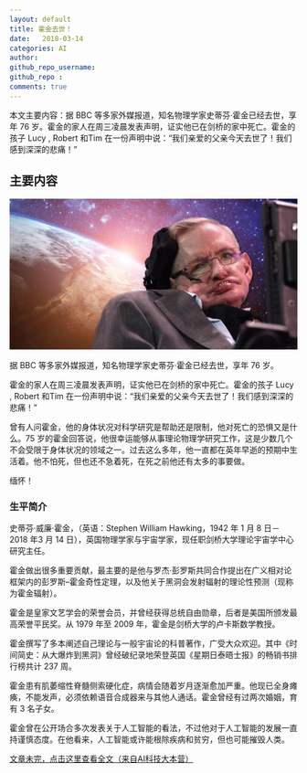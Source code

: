 ```yaml
---
layout: default
title: 霍金去世！
date:   2018-03-14
categories: AI
author: 
github_repo_username: 
github_repo : 
comments: true
---
```


本文主要内容：据 BBC 等多家外媒报道，知名物理学家史蒂芬·霍金已经去世，享年 76 岁。霍金的家人在周三凌晨发表声明，证实他已在剑桥的家中死亡。霍金的孩子 Lucy , Robert 和Tim 在一份声明中说：“我们亲爱的父亲今天去世了！我们感到深深的悲痛！”





<!-- more -->

## 主要内容

![images](/images\news\2018-3-14-huojin-1.jpg)

据 BBC 等多家外媒报道，知名物理学家史蒂芬·霍金已经去世，享年 76 岁。

霍金的家人在周三凌晨发表声明，证实他已在剑桥的家中死亡。霍金的孩子 Lucy , Robert 和Tim 在一份声明中说：“我们亲爱的父亲今天去世了！我们感到深深的悲痛！”

曾有人问霍金，他的身体状况对科学研究是帮助还是限制，他对死亡的恐惧又是什么。75 岁的霍金回答说，他很幸运能够从事理论物理学研究工作，这是少数几个不会受限于身体状况的领域之一。过去这么多年，他一直都在英年早逝的预期中生活着。他不怕死，但也还不急着死，在死之前他还有太多的事要做。

缅怀！

### 生平简介

史蒂芬·威廉·霍金，（英语：Stephen William Hawking，1942 年 1 月 8 日－2018 年3 月 14 日），英国物理学家与宇宙学家，现任职剑桥大学理论宇宙学中心研究主任。

霍金做出很多重要贡献，最主要的是他与罗杰·彭罗斯共同合作提出在广义相对论框架内的彭罗斯–霍金奇性定理，以及他关于黑洞会发射辐射的理论性预测（现称为霍金辐射）。

霍金是皇家文艺学会的荣誉会员，并曾经获得总统自由勋章，后者是美国所颁发最高荣誉平民奖。从 1979 年至 2009 年，霍金是剑桥大学的卢卡斯数学教授。

霍金撰写了多本阐述自己理论与一般宇宙论的科普著作，广受大众欢迎。其中《时间简史：从大爆炸到黑洞》曾经破纪录地荣登英国《星期日泰晤士报》的畅销书排行榜共计 237 周。

霍金患有肌萎缩性脊髓侧索硬化症，病情会随着岁月逐渐愈加严重。他现已全身瘫痪，不能发声，必须依赖语音合成器来与其他人通话。霍金曾经有过两次婚姻，育有 3 名子女。

霍金曾在公开场合多次发表关于人工智能的看法，不过他对于人工智能的发展一直持谨慎态度。在他看来，人工智能或许能根除疾病和贫穷，但也可能摧毁人类。

[文章未完，点击这里查看全文（来自AI科技大本营）](https://mp.weixin.qq.com/s/QxVyRCe0f-nXeygIDy6zVw)
